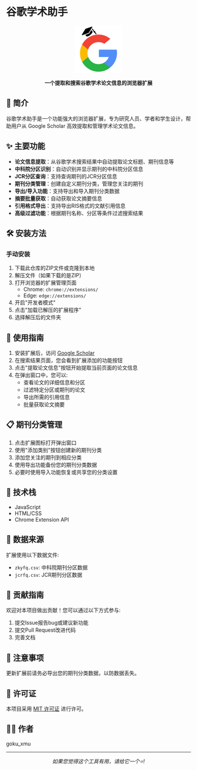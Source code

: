 # 谷歌学术助手

<p align="center">
  <img src="icons/icon128.png" alt="谷歌学术助手图标" width="128" height="128">
</p>

<p align="center">
  <b>一个提取和搜索谷歌学术论文信息的浏览器扩展</b>
</p>

## 📖 简介

谷歌学术助手是一个功能强大的浏览器扩展，专为研究人员、学者和学生设计，帮助用户从 Google Scholar 高效提取和管理学术论文信息。

## ✨ 主要功能

- **论文信息提取**：从谷歌学术搜索结果中自动提取论文标题、期刊信息等
- **中科院分区识别**：自动识别并显示期刊的中科院分区信息
- **JCR分区查询**：支持查询期刊的JCR分区信息
- **期刊分类管理**：创建自定义期刊分类，管理您关注的期刊
- **导出/导入功能**：支持导出和导入期刊分类数据
- **摘要批量获取**：自动获取论文摘要信息
- **引用格式导出**：支持导出RIS格式的文献引用信息
- **高级过滤功能**：根据期刊名称、分区等条件过滤搜索结果

## 🛠️ 安装方法

### 手动安装
1. 下载此仓库的ZIP文件或克隆到本地
2. 解压文件（如果下载的是ZIP）
3. 打开浏览器的扩展管理页面
   - Chrome: `chrome://extensions/`
   - Edge: `edge://extensions/`
4. 开启"开发者模式"
5. 点击"加载已解压的扩展程序"
6. 选择解压后的文件夹

## 🚀 使用指南

1. 安装扩展后，访问 [Google Scholar](https://scholar.google.com/)
2. 在搜索结果页面，您会看到扩展添加的功能按钮
3. 点击"提取论文信息"按钮开始提取当前页面的论文信息
4. 在弹出窗口中，您可以:
   - 查看论文的详细信息和分区
   - 过滤特定分区或期刊的论文
   - 导出所需的引用信息
   - 批量获取论文摘要

## 📋 期刊分类管理

1. 点击扩展图标打开弹出窗口
2. 使用"添加类别"按钮创建新的期刊分类
3. 添加您关注的期刊到相应分类
4. 使用导出功能备份您的期刊分类数据
5. 必要时使用导入功能恢复或共享您的分类设置

## 🧰 技术栈

- JavaScript
- HTML/CSS
- Chrome Extension API

## 📄 数据来源

扩展使用以下数据文件:
- `zkyfq.csv`: 中科院期刊分区数据
- `jcrfq.csv`: JCR期刊分区数据

## 🤝 贡献指南

欢迎对本项目做出贡献！您可以通过以下方式参与:

1. 提交Issue报告bug或建议新功能
2. 提交Pull Request改进代码
3. 完善文档

## 📝 注意事项

更新扩展前请务必导出您的期刊分类数据，以防数据丢失。

## 📜 许可证

本项目采用 [MIT 许可证](LICENSE) 进行许可。

## 👨‍💻 作者

goku_xmu

---

<p align="center">
  <i>如果您觉得这个工具有用，请给它一个⭐️!</i>
</p> 
